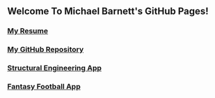 ## Welcome To Michael Barnett's GitHub Pages!

### [My Resume](https://michaelbarnett17.github.io/Resume/)
### [My GitHub Repository](https://github.com/michaelbarnett17)
### [Structural Engineering App](https://structural-software.herokuapp.com/)
### [Fantasy Football App](http://www.fantasyfootball.michaelbarnett17.net/)
